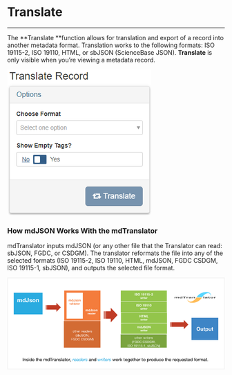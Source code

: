 # Translate

---

The **Translate **function allows for translation and export of a record into another metadata format. Translation works to the following formats: ISO 19115-2, ISO 19110, HTML, or sbJSON \(ScienceBase JSON\). **Translate** is only visible when you’re viewing a metadata record.

![](/assets/translate_screenshot.png)

### How mdJSON Works With the mdTranslator

mdTranslator inputs mdJSON \(or any other file that the Translator can read: sbJSON, FGDC, or CSDGM\). The translator reformats the file into any of the selected formats \(ISO 19115-2, ISO 19110, HTML, mdJSON, FGDC CSDGM, ISO 19115-1, sbJSON\), and outputs the selected file format.

![](/assets/translator_diagram.png)



